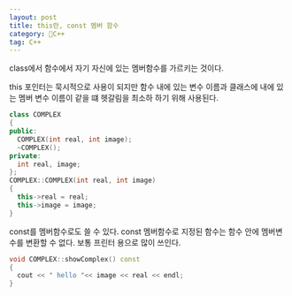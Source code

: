 ```yaml
---
layout: post
title: this란, const 멤버 함수
category: C++
tag: C++
---
```

class에서 함수에서 자기 자신에 있는 멤버함수를 가르키는 것이다.

this 포인터는 묵시적으로 사용이 되지만 함수 내에 있는 변수 이름과 클래스에 내에 있는 멤버 변수 이름이 같을 떄 헷갈림을 최소하 하기 위해 사용된다.

```c++
class COMPLEX
{
public:
  COMPLEX(int real, int image);
  ~COMPLEX();
private:
  int real, image;
};
COMPLEX::COMPLEX(int real, int image)
{
  this->real = real;
  this->image = image;
}
```

const를 멤버함수로도 쓸 수 있다. const 멤버함수로 지정된 함수는 함수 안에 멤버변수를 변환할 수 없다. 보통 프린터 용으로 많이 쓰인다.

```c++
void COMPLEX::showComplex() const
{
  cout << " hello "<< image << real << endl;
}
```
